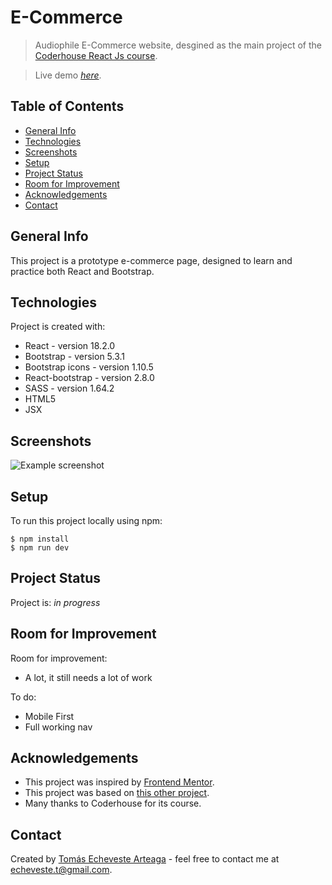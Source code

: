 # E-Commerce

> Audiophile E-Commerce website, desgined as the main project of the <a href="https://www.coderhouse.com/online/reactjs" target="_blank" rel="noopener">Coderhouse React Js course</a>.

> Live demo [_here_](https://pre-entrega1-echeveste-arteaga.vercel.app/).

## Table of Contents

- [General Info](#general-info)
- [Technologies](#technologies)
- [Screenshots](#screenshots)
- [Setup](#setup)
- [Project Status](#project-status)
- [Room for Improvement](#room-for-improvement)
- [Acknowledgements](#acknowledgements)
- [Contact](#contact)

## General Info

This project is a prototype e-commerce page, designed to learn and practice both React and Bootstrap.

## Technologies

Project is created with:

- React - version 18.2.0
- Bootstrap - version 5.3.1
- Bootstrap icons - version 1.10.5
- React-bootstrap - version 2.8.0
- SASS - version 1.64.2
- HTML5
- JSX

## Screenshots

![Example screenshot](./img/screenshot.png)

## Setup

To run this project locally using npm:

```
$ npm install
$ npm run dev
```

## Project Status

Project is: _in progress_

## Room for Improvement

Room for improvement:

- A lot, it still needs a lot of work

To do:

- Mobile First
- Full working nav

## Acknowledgements

- This project was inspired by <a href="https://www.frontendmentor.io/challenges/audiophile-ecommerce-website-C8cuSd_wx" target="_blank" rel="noopener">Frontend Mentor</a>.
- This project was based on <a href="https://github.com/mbart13/audiophile-ecommerce-website">this other project</a>.
- Many thanks to Coderhouse for its course.

## Contact

Created by <a href="https://github.com/faradar" target="_blank" rel="noopener">Tomás Echeveste Arteaga</a> - feel free to contact me at <echeveste.t@gmail.com>.
